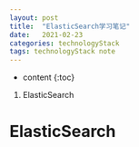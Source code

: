 ```yaml
---
layout: post
title:  "ElasticSearch学习笔记"
date:   2021-02-23
categories: technologyStack
tags: technologyStack note
---
```


* content
{:toc}

1. ElasticSearch






# ElasticSearch

## 





